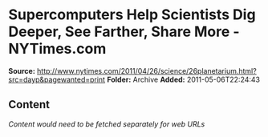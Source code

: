 # Supercomputers Help Scientists Dig Deeper, See Farther, Share More - NYTimes.com

**Source:** http://www.nytimes.com/2011/04/26/science/26planetarium.html?src=dayp&pagewanted=print
**Folder:** Archive
**Added:** 2011-05-06T22:24:43




## Content
*Content would need to be fetched separately for web URLs*
